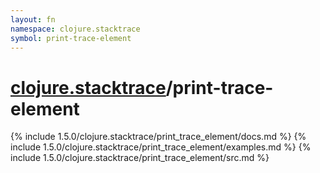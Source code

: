 ```yaml
---
layout: fn
namespace: clojure.stacktrace
symbol: print-trace-element
---
```


# [clojure.stacktrace](../)/print-trace-element

{% include 1.5.0/clojure.stacktrace/print_trace_element/docs.md %}
{% include 1.5.0/clojure.stacktrace/print_trace_element/examples.md %}
{% include 1.5.0/clojure.stacktrace/print_trace_element/src.md %}

